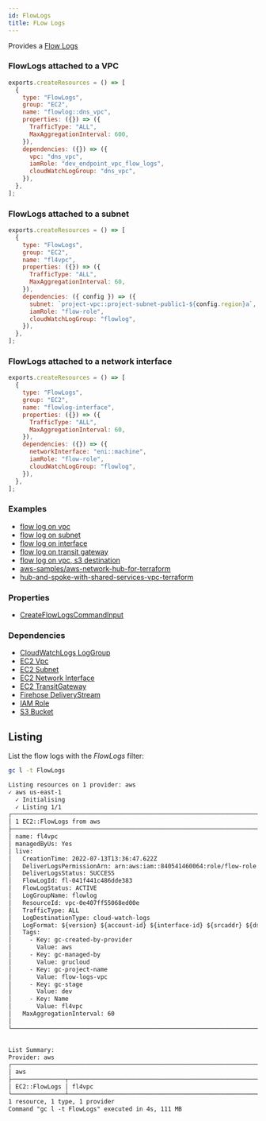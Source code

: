 ```yaml
---
id: FlowLogs
title: FLow Logs
---
```


Provides a [Flow Logs](https://console.aws.amazon.com/vpc/home?#vpcs:)

### FlowLogs attached to a VPC

```js
exports.createResources = () => [
  {
    type: "FlowLogs",
    group: "EC2",
    name: "flowlog::dns_vpc",
    properties: ({}) => ({
      TrafficType: "ALL",
      MaxAggregationInterval: 600,
    }),
    dependencies: ({}) => ({
      vpc: "dns_vpc",
      iamRole: "dev_endpoint_vpc_flow_logs",
      cloudWatchLogGroup: "dns_vpc",
    }),
  },
];
```

### FlowLogs attached to a subnet

```js
exports.createResources = () => [
  {
    type: "FlowLogs",
    group: "EC2",
    name: "fl4vpc",
    properties: ({}) => ({
      TrafficType: "ALL",
      MaxAggregationInterval: 60,
    }),
    dependencies: ({ config }) => ({
      subnet: `project-vpc::project-subnet-public1-${config.region}a`,
      iamRole: "flow-role",
      cloudWatchLogGroup: "flowlog",
    }),
  },
];
```

### FlowLogs attached to a network interface

```js
exports.createResources = () => [
  {
    type: "FlowLogs",
    group: "EC2",
    name: "flowlog-interface",
    properties: ({}) => ({
      TrafficType: "ALL",
      MaxAggregationInterval: 60,
    }),
    dependencies: ({}) => ({
      networkInterface: "eni::machine",
      iamRole: "flow-role",
      cloudWatchLogGroup: "flowlog",
    }),
  },
];
```

### Examples

- [flow log on vpc](https://github.com/grucloud/grucloud/blob/main/examples/aws/EC2/flow-logs/flow-logs-vpc)
- [flow log on subnet](https://github.com/grucloud/grucloud/blob/main/examples/aws/EC2/flow-logs/flow-logs-subnet)
- [flow log on interface](https://github.com/grucloud/grucloud/blob/main/examples/aws/EC2/flow-logs/flow-logs-interface)
- [flow log on transit gateway](https://github.com/grucloud/grucloud/blob/main/examples/aws/EC2/flow-logs/flow-logs-tgw)
- [flow log on vpc, s3 destination](https://github.com/grucloud/grucloud/blob/main/examples/aws/EC2/flow-logs/flow-logs-vpc-s3)
- [aws-samples/aws-network-hub-for-terraform](https://github.com/grucloud/grucloud/blob/main/examples/aws/aws-samples/aws-network-hub-for-terraform)
- [hub-and-spoke-with-shared-services-vpc-terraform](https://github.com/grucloud/grucloud/blob/main/examples/aws/aws-samples/hub-and-spoke-with-shared-services-vpc-terraform)

### Properties

- [CreateFlowLogsCommandInput](https://docs.aws.amazon.com/AWSJavaScriptSDK/v3/latest/clients/client-ec2/interfaces/createflowlogscommandinput.html)

### Dependencies

- [CloudWatchLogs LogGroup](../CloudWatchLogs/LogGroup.md)
- [EC2 Vpc](./Vpc.md)
- [EC2 Subnet](./Subnet.md)
- [EC2 Network Interface](./NetworkInterface.md)
- [EC2 TransitGateway](./TransitGateway.md)
- [Firehose DeliveryStream](../Firehose/DeliveryStream.md)
- [IAM Role](../IAM/Role.md)
- [S3 Bucket](../S3/Bucket.md)

## Listing

List the flow logs with the _FlowLogs_ filter:

```sh
gc l -t FlowLogs
```

```txt
Listing resources on 1 provider: aws
✓ aws us-east-1
  ✓ Initialising
  ✓ Listing 1/1
┌──────────────────────────────────────────────────────────────────────────────────────────┐
│ 1 EC2::FlowLogs from aws                                                                 │
├──────────────────────────────────────────────────────────────────────────────────────────┤
│ name: fl4vpc                                                                             │
│ managedByUs: Yes                                                                         │
│ live:                                                                                    │
│   CreationTime: 2022-07-13T13:36:47.622Z                                                 │
│   DeliverLogsPermissionArn: arn:aws:iam::840541460064:role/flow-role                     │
│   DeliverLogsStatus: SUCCESS                                                             │
│   FlowLogId: fl-041f441c486dde383                                                        │
│   FlowLogStatus: ACTIVE                                                                  │
│   LogGroupName: flowlog                                                                  │
│   ResourceId: vpc-0e407ff55068ed00e                                                      │
│   TrafficType: ALL                                                                       │
│   LogDestinationType: cloud-watch-logs                                                   │
│   LogFormat: ${version} ${account-id} ${interface-id} ${srcaddr} ${dstaddr} ${srcport} … │
│   Tags:                                                                                  │
│     - Key: gc-created-by-provider                                                        │
│       Value: aws                                                                         │
│     - Key: gc-managed-by                                                                 │
│       Value: grucloud                                                                    │
│     - Key: gc-project-name                                                               │
│       Value: flow-logs-vpc                                                               │
│     - Key: gc-stage                                                                      │
│       Value: dev                                                                         │
│     - Key: Name                                                                          │
│       Value: fl4vpc                                                                      │
│   MaxAggregationInterval: 60                                                             │
│                                                                                          │
└──────────────────────────────────────────────────────────────────────────────────────────┘


List Summary:
Provider: aws
┌─────────────────────────────────────────────────────────────────────────────────────────┐
│ aws                                                                                     │
├───────────────┬─────────────────────────────────────────────────────────────────────────┤
│ EC2::FlowLogs │ fl4vpc                                                                  │
└───────────────┴─────────────────────────────────────────────────────────────────────────┘
1 resource, 1 type, 1 provider
Command "gc l -t FlowLogs" executed in 4s, 111 MB
```
